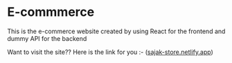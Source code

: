 # E-commmerce
This is the e-commerce website created by using React for the frontend and dummy API for the backend


Want to visit the site??
Here is the link for you :- ([sajak-store.netlify.app](https://sajak-store.netlify.app/))

